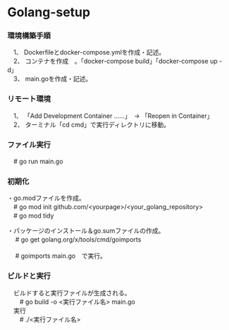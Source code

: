 # Golang-setup
### 環境構築手順
　1、 Dockerfileとdocker-compose.ymlを作成・記述。<br>
　2、 コンテナを作成　。「docker-compose build」「docker-compose up -d」<br>
　3、 main.goを作成・記述。<br>

### リモート環境
　1、 「Add Development Container ......」　→ 「Reopen in Container」<br>
　2、 ターミナル「cd cmd」で実行ディレクトリに移動。<br>

### ファイル実行
　\# go run main.go

### 初期化
・go.modファイルを作成。<br>
　\# go mod init github.com/\<yourpage>/<your_golang_repository> <br>
　\# go mod tidy<br>

・パッケージのインストール＆go.sumファイルの作成。<br>
　 \# go get golang.org/x/tools/cmd/goimports<br>
 <br>
　 \# goimports main.go　で実行。<br>
 
 ### ビルドと実行
　ビルドすると実行ファイルが生成される。<br>
　　\# go build -o <実行ファイル名> main.go<br>
　実行<br>
　　\# ./<実行ファイル名>
